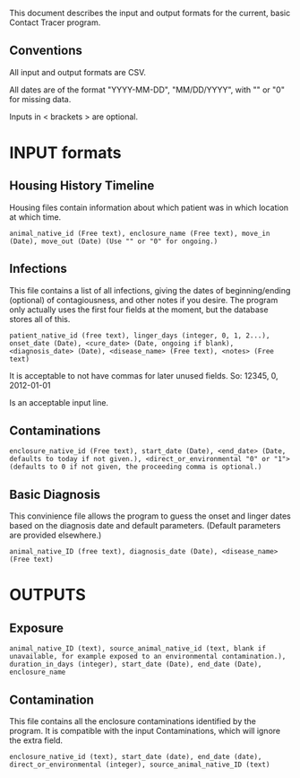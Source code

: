 This document describes the input and output formats for the current, basic Contact Tracer program.

Conventions
-----------

All input and output formats are CSV.

All dates are of the format "YYYY-MM-DD", "MM/DD/YYYY", with "" or "0" for missing data.

Inputs in < brackets > are optional.

INPUT formats
=============

Housing History Timeline
--------

Housing files contain information about which patient was in which location at which time.

	animal_native_id (Free text), enclosure_name (Free text), move_in (Date), move_out (Date) (Use "" or "0" for ongoing.)


Infections
----------

This file contains a list of all infections, giving the dates of beginning/ending (optional) of contagiousness, and other notes if you desire.
The program only actually uses the first four fields at the moment, but the database stores all of this.

	patient_native_id (free text), linger_days (integer, 0, 1, 2...), onset_date (Date), <cure_date> (Date, ongoing if blank), <diagnosis_date> (Date), <disease_name> (Free text), <notes> (Free text)


It is acceptable to not have commas for later unused fields.
So:
	12345, 0, 2012-01-01

Is an acceptable input line.


Contaminations
--------------

	enclosure_native_id (Free text), start_date (Date), <end_date> (Date, defaults to today if not given.), <direct_or_environmental "0" or "1"> (defaults to 0 if not given, the proceeding comma is optional.)


Basic Diagnosis
---------------

This convinience file allows the program to guess the onset and linger dates based on the diagnosis date and default parameters. (Default parameters are provided elsewhere.)

	animal_native_ID (free text), diagnosis_date (Date), <disease_name> (Free text)


OUTPUTS
=======



Exposure
--------

	animal_native_ID (text), source_animal_native_id (text, blank if unavailable, for example exposed to an environmental contamination.), duration_in_days (integer), start_date (Date), end_date (Date), enclosure_name

Contamination
-------------

This file contains all the enclosure contaminations identified by the program. It is compatible with the input Contaminations, which will ignore the extra field.

	enclosure_native_id (text), start_date (date), end_date (date), direct_or_environmental (integer), source_animal_native_ID (text)
